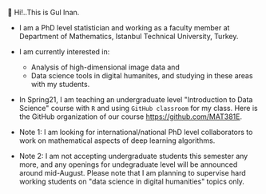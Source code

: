  

🌿   Hi!..This is Gul Inan.   
- I am a PhD level statistician and working as a faculty member 
at Department of Mathematics, Istanbul Technical University, Turkey. 
- I am currently interested in:
   - Analysis of high-dimensional image data and 
   - Data science tools in digital humanites, and studying in these areas with my students.
- In Spring21, I am teaching an undergraduate level "Introduction to Data Science" course with `R` and using `GitHub classroom` for my class. Here is
the GitHub organization of our course https://github.com/MAT381E. 

- Note 1: I am looking for international/national PhD level collaborators to work on mathematical aspects of deep learning algorithms.
- Note 2: I am not accepting undergraduate students this semester any more, and any openings for undegraduate level will be announced around mid-August. Please note that I am planning to supervise hard working students on "data science in digital humanities" topics only.
